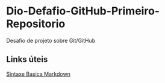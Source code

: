# Dio-Defafio-GitHub-Primeiro-Repositorio
Desafio de projeto sobre Git/GitHub
## Links úteis
[Sintaxe Basica Markdown](https://www.markdownguide.org/basic-syntax/)
